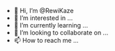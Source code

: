 - 👋 Hi, I’m @RewiKaze
- 👀 I’m interested in ...
- 🌱 I’m currently learning ...
- 💞️ I’m looking to collaborate on ...
- 📫 How to reach me ...

<!---
RewiKaze/RewiKaze is a ✨ special ✨ repository because its `README.md` (this file) appears on your GitHub profile.
You can click the Preview link to take a look at your changes.
--->
